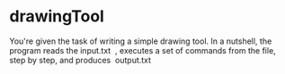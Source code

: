 # drawingTool
You're given the task of writing a simple drawing tool. In a nutshell, the program reads the input.txt ​ , executes a set of commands from the file, step by step, and produces ​ output.txt ​

